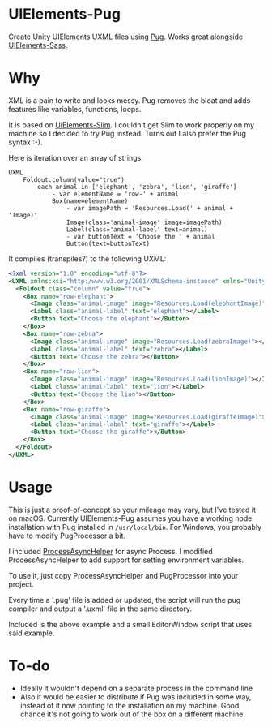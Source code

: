 # UIElements-Pug
Create Unity UIElements UXML files using [Pug](https://github.com/pugjs/pug). Works great alongside [UIElements-Sass](https://github.com/eidetic-av/UIElements-Sass).

# Why
XML is a pain to write and looks messy. Pug removes the bloat and adds features like variables, functions, loops. 

It is based on [UIElements-Slim](https://github.com/eidetic-av/UIElements-Slim). I couldn't get Slim to work properly on my machine so I decided to try Pug instead. Turns out I also prefer the Pug syntax :-).

Here is iteration over an array of strings:
```pug
UXML
    Foldout.column(value="true")
        each animal in ['elephant', 'zebra', 'lion', 'giraffe']
            - var elementName = 'row-' + animal
            Box(name=elementName)
                - var imagePath = 'Resources.Load(' + animal + 'Image)'
                Image(class='animal-image' image=imagePath)
                Label(class='animal-label' text=animal)
                - var buttonText = 'Choose the ' + animal
                Button(text=buttonText)
```
It compiles (transpiles?) to the following UXML:
```xml
<?xml version="1.0" encoding="utf-8"?>
<UXML xmlns:xsi="http:/www.w3.org/2001/XMLSchema-instance" xmlns="UnityEngine.UIElements" xsi:noNamespaceSchemaLocation="../UIElementsSchema/UIElements.xsd" xsi:schemaLocation="UnityEngine.UIElements ../UIElementsSchema/UnityEngine.UIElements.xsd">
  <Foldout class="column" value="true">
    <Box name="row-elephant">
      <Image class="animal-image" image="Resources.Load(elephantImage)"></Image>
      <Label class="animal-label" text="elephant"></Label>
      <Button text="Choose the elephant"></Button>
    </Box>
    <Box name="row-zebra">
      <Image class="animal-image" image="Resources.Load(zebraImage)"></Image>
      <Label class="animal-label" text="zebra"></Label>
      <Button text="Choose the zebra"></Button>
    </Box>
    <Box name="row-lion">
      <Image class="animal-image" image="Resources.Load(lionImage)"></Image>
      <Label class="animal-label" text="lion"></Label>
      <Button text="Choose the lion"></Button>
    </Box>
    <Box name="row-giraffe">
      <Image class="animal-image" image="Resources.Load(giraffeImage)"></Image>
      <Label class="animal-label" text="giraffe"></Label>
      <Button text="Choose the giraffe"></Button>
    </Box>
  </Foldout>
</UXML>
```

# Usage
This is just a proof-of-concept so your mileage may vary, but I've tested it on macOS. Currently UIElements-Pug assumes you have a working node installation with Pug installed in `/usr/local/bin`. For Windows, you probably have to modify PugProcessor a bit.

I included [ProcessAsyncHelper](https://gist.github.com/georg-jung/3a8703946075d56423e418ea76212745) for async Process. I modified ProcessAsyncHelper to add support for setting environment variables.

To use it, just copy ProcessAsyncHelper and PugProcessor into your project.

Every time a '.pug' file is added or updated, the script will run the pug compiler and output a '.uxml' file in the same directory.

Included is the above example and a small EditorWindow script that uses said example.

# To-do
* Ideally it wouldn't depend on a separate process in the command line
* Also it would be easier to distribute if Pug was included in some way, instead of it now pointing to the installation on my machine. Good chance it's not going to work out of the box on a different machine.
